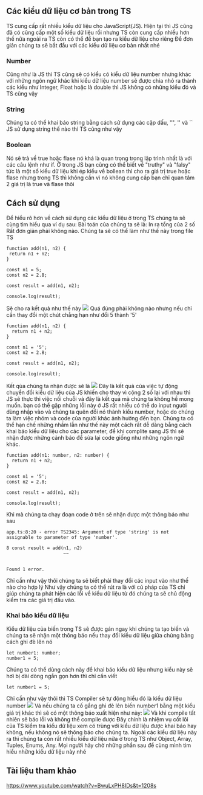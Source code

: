 ## Các kiểu dữ liệu cơ bản trong TS
TS cung cấp rất nhiều kiểu dữ liệu cho JavaScript(JS). Hiện tại thì JS cũng đã có cũng cấp một số kiểu dữ liệu rồi nhưng TS còn cung cấp nhiều hơn thế nữa ngoài ra TS còn có thể để bạn tạo ra kiểu dữ liệu cho riêng
Để đơn giản chúng ta sẽ bắt đầu với các kiểu dữ liệu cơ bản nhất nhé
### Number
Cũng như là JS thì TS cũng sẽ có kiểu có kiểu dữ liệu number nhưng khác với những ngôn ngữ khác khi kiểu dữ liệu number sẽ được chia nhỏ ra thành các kiểu như Integer, Float hoặc là double thì JS không có những kiểu đó và TS cũng vậy
### String 
Chúng ta có thể khai báo string bằng cách sử dụng các cặp dấu, "", '' và \`\` JS sử dụng string thế nào thì TS cũng như vậy
### Boolean
 Nó sẽ trả về true hoặc flase nó khá là quan trọng trong lập trình nhất là với các câu lệnh như if. Ở trong JS bạn cũng có thể biết về "truthy" và "falsy" tức là một số kiểu dữ liệu khi ép kiểu về bollean thì cho ra giá trị true hoặc flase nhưng trong TS thì không cần vì nó không cung cấp bạn chỉ quan tâm 2 giá trị là true và flase thôi
 ## Cách sử dụng
 Để hiểu rõ hơn về cách sử dụng các kiểu dữ liệu ở trong TS chúng ta sẽ cùng tìm hiểu qua ví dụ sau:
 Bài toán của chúng ta sẽ là: In ra tổng của 2 số 
 Rất đơn giản phải không nào. Chúng ta sẽ có thể làm như thế này trong file TS
 ```
 function add(n1, n2) {
  return n1 + n2;
}

const n1 = 5;
const n2 = 2.8;

const result = add(n1, n2);

console.log(result);
```
Sẽ cho ra kết quả như thế này
![](https://images.viblo.asia/7822a351-c0c5-4719-b9fc-c64333742279.png)
Quá đúng phải không nào nhưng nếu chỉ cần thay đổi một chút chẳng hạn như đổi 5 thành '5'
```
function add(n1, n2) {
  return n1 + n2;
}

const n1 = '5';
const n2 = 2.8;

const result = add(n1, n2);

console.log(result);
```
Kết qủa chúng ta nhận được sẽ là 
![](https://images.viblo.asia/4ef5cdac-636c-4ffc-bbbd-eac76104d734.png)
Đây là kết quả của việc tự động chuyển đổi kiểu dữ liệu của JS khiến cho thay vì cộng 2 số lại với nhau thì JS sẽ thực thi việc nối chuỗi và đây là kết quả mà chúng ta không hề mong muốn. bạn có thể gặp những lỗi này ở JS rất nhiều có thể do input người dùng nhập vào và chúng ta quên đổi nó thành kiểu number, hoặc do chúng ta làm việc nhóm và code của người khác ảnh hưởng đến bạn. Chúng ta có thể hạn chế những nhầm lẫn như thế này một cách rất dễ dàng bằng cách khai báo kiểu dữ liệu cho các parameter, để khi complite sang JS thì sẽ nhận được những cảnh báo để sửa lại code giống như những ngôn ngữ khác. 
```
function add(n1: number, n2: number) {
  return n1 + n2;
}

const n1 = '5';
const n2 = 2.8;

const result = add(n1, n2);

console.log(result);
```

Khi mà chúng ta chạy đoạn code ở trên sẽ nhận được một thông báo như sau 
```
app.ts:8:20 - error TS2345: Argument of type 'string' is not assignable to parameter of type 'number'.

8 const result = add(n1, n2)
                     ~~


Found 1 error.
```
Chỉ cần như vậy thôi chúng ta sẽ biết phải thay đổi các input vào như thế nào cho hợp lý
Như vậy chúng ta có thể rút ra là với cú pháp của TS chỉ giúp chúng ta phát hiện các lỗi về kiểu dữ liệu từ đó chúng ta sẽ chủ động kiểm tra các giá trị đầu vào.
### Khai báo kiểu dữ liệu
Kiểu dữ liệu của biến trong TS sẽ được gán ngay khi chúng ta tạo biến và chúng ta sẽ nhận một thông báo nếu thay đổi kiểu dữ liệu giữa chừng bằng cách ghi đè lên nó
```
let number1: number;
number1 = 5;
```
Chúng ta có thể dùng cách này để khai báo kiểu dữ liệu nhưng kiểu này sẽ hơi bị dài dòng ngắn gọn hơn thì chỉ cần viết 
```
let number1 = 5;
```
Chỉ cần như vậy thôi thì TS Compiler sẽ tự động hiểu đó là kiểu dữ liệu number 
![](https://images.viblo.asia/b405481c-d024-459c-9455-042b736cf856.png)
Và nếu chúng ta cố gắng ghi đè lên biến number1 bằng một kiểu giá trị khác thì sẽ có một thông báo xuất hiện như này:
![](https://images.viblo.asia/11c79add-3aa4-44d5-b38d-924e4aeae82a.png)
Và khi compile tất nhiên sẽ báo lỗi và không thể compile được
Đây chính là nhiệm vụ cốt lõi của TS kiểm tra kiểu dữ liệu xem có trùng với kiểu dữ liệu được khai báo hay không, nếu không nó sẽ thông báo cho chúng ta.
Ngoài các kiểu dữ liệu này ra thì chúng ta còn rất nhiều kiểu dữ liệu nữa ở trong TS như Object, Array, Tuples, Enums, Any. Mọi người hãy chờ những phần sau để cùng mình tìm hiểu những kiểu dữ liệu này nhé 
## Tài liệu tham khảo
https://www.youtube.com/watch?v=BwuLxPH8IDs&t=1208s